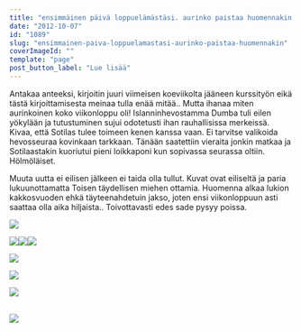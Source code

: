 ```yaml
---
title: "ensimmäinen päivä loppuelämästäsi. aurinko paistaa huomennakin."
date: "2012-10-07"
id: "1089"
slug: "ensimmainen-paiva-loppuelamastasi-aurinko-paistaa-huomennakin"
coverImageId: ""
template: "page"
post_button_label: "Lue lisää"
---
```


Antakaa anteeksi, kirjoitin juuri viimeisen koeviikolta jääneen kurssityön eikä tästä kirjoittamisesta meinaa tulla enää mitää.. Mutta ihanaa miten aurinkoinen koko viikonloppu oli! Islanninhevostamma Dumba tuli eilen yökylään ja tutustuminen sujui odotetusti ihan rauhallisissa merkeissä. Kivaa, että Sotilas tulee toimeen kenen kanssa vaan. Ei tarvitse valikoida hevosseuraa kovinkaan tarkkaan. Tänään saatettiin vieraita jonkin matkaa ja Sotilaastakin kuoriutui pieni loikkaponi kun sopivassa seurassa oltiin. Hölmöläiset.  
  
Muuta uutta ei eilisen jälkeen ei taida olla tullut. Kuvat ovat eiliseltä ja paria lukuunottamatta Toisen täydellisen miehen ottamia. Huomenna alkaa lukion kakkosvuoden ehkä täyteenahdetuin jakso, joten ensi viikonloppuun asti saattaa olla aika hiljaista.. Toivottavasti edes sade pysyy poissa.  
  

  

[![](/images/IMG_9067a.JPG)](http://3.bp.blogspot.com/-dl97vZ4waAA/UHGWhDfVyqI/AAAAAAAABjI/gGXcIzBiLNc/s1600/IMG_9067a.JPG)

  

[![](/images/IMG_0335j.JPG)](http://1.bp.blogspot.com/-_ZRmhZDop_4/UHGWXinFFjI/AAAAAAAABio/GiFJp23Q5ZE/s1600/IMG_0335j.JPG)[![](/images/IMG_9092a.JPG)](http://2.bp.blogspot.com/-CXtC-21gaEU/UHGWmiD-GmI/AAAAAAAABjY/h_h5dOY4YMs/s1600/IMG_9092a.JPG)[![](/images/IMG_9082a.JPG)](http://2.bp.blogspot.com/-xvNE5ZzXPsY/UHGWkBFP09I/AAAAAAAABjQ/MXECg6kjTHk/s1600/IMG_9082a.JPG)

  

[![](/images/IMG_9098a.JPG)](http://3.bp.blogspot.com/-TOrD9_8cI3s/UHGWo23ZApI/AAAAAAAABjg/sCqTT2vzvsI/s1600/IMG_9098a.JPG)

  

[![](/images/IMG_0399.JPG)](http://1.bp.blogspot.com/-LM4INFQnHsg/UHGWabtvPaI/AAAAAAAABiw/Pnqhbo4JuEE/s1600/IMG_0399.JPG)

  

[![](/images/IMG_9040j.JPG)](http://1.bp.blogspot.com/-ksxk6pnJKfs/UHGWcOYgDhI/AAAAAAAABi4/ak0PXCp3UbQ/s1600/IMG_9040j.JPG)

[  
](http://1.bp.blogspot.com/-fWN3itFI1OY/UHGam4qbyZI/AAAAAAAABkg/fka2b-_R5uM/s1600/ak.png)[![](/images/ak.png)](http://1.bp.blogspot.com/-fWN3itFI1OY/UHGam4qbyZI/AAAAAAAABkg/fka2b-_R5uM/s1600/ak.png)
